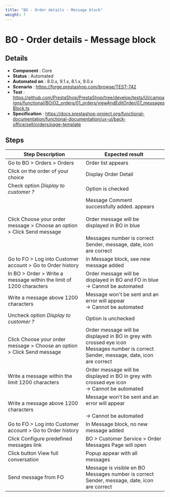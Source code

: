 ```yaml
---
title: "BO - Order details - Message block"
weight: 7
---
```


# BO - Order details - Message block
## Details
* **Component** : Core
* **Status** : Automated
* **Automated on** : 8.0.x, 9.1.x, 8.1.x, 9.0.x
* **Scenario** : https://forge.prestashop.com/browse/TEST-742
* **Test** : https://github.com/PrestaShop/PrestaShop/tree/develop/tests/UI/campaigns/functional/BO/02_orders/01_orders/viewAndEditOrder/07_messagesBlock.ts
* **Specification** : https://docs.prestashop-project.org/functional-documentation/functional-documentation/ux-ui/back-office/sell/orders/page-template

## Steps
| Step Description | Expected result |
| ----- | ----- |
| Go to BO > Orders > Orders | Order list appears |
| Click on the order of your choice | Display Order Detail |
| Check option *Display to customer ?* | Option is checked |
| Click Choose your order message > Choose an option > Click Send message | Message Comment successfully added. appears<br><br>Order message will be displayed in BO in blue<br><br>Messages number is correct<br>Sender, message, date, icon are correct |
| Go to FO > Log into Customer account > Go to Order history | In Message block, see new message added |
| In BO > Order > Write a message within the limit of 1200 characters | Order message will be displayed in BO and FO in blue<br>-> Cannot be automated |
| Write a message above 1200 characters | Message won't be sent and an error will appear<br>-> Cannot be automated |
| Uncheck option *Display to customer ?* | Option is unchecked |
| Click Choose your order message > Choose an option > Click Send message | Order message will be displayed in BO in grey with crossed eye icon<br>Messages number is correct<br>Sender, message, date, icon are correct |
| Write a message within the limit 1200 characters | Order message will be displayed in BO in grey with crossed eye icon<br>-> Cannot be automated |
| Write a message above 1200 characters | Message won't be sent and an error will appear<br><br>-> Cannot be automated |
| Go to FO > Log into Customer account > Go to Order history | In Message block, no new message added |
| Click Configure predefined messages link | BO > Customer Service > Order Messages Page will open |
| Click button View full conversation | Popup appear with all messages |
| Send message from FO | Message is visible en BO<br>Messages number is correct<br>Sender, message, date, icon are correct |
